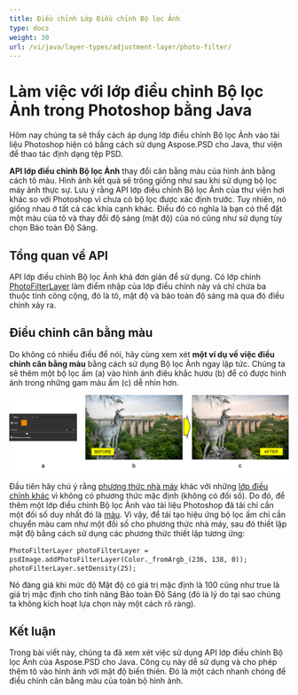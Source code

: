 ```yaml
---
title: Điều chỉnh Lớp Điều chỉnh Bộ lọc Ảnh
type: docs
weight: 30
url: /vi/java/layer-types/adjustment-layer/photo-filter/
---
```


# Làm việc với lớp điều chỉnh Bộ lọc Ảnh trong Photoshop bằng Java

Hôm nay chúng ta sẽ thấy cách áp dụng lớp điều chỉnh Bộ lọc Ảnh vào tài liệu Photoshop hiện có bằng cách sử dụng Aspose.PSD cho Java, thư viện để thao tác định dạng tệp PSD.

**API lớp điều chỉnh Bộ lọc Ảnh** thay đổi cân bằng màu của hình ảnh bằng cách tô màu. Hình ảnh kết quả sẽ trông giống như sau khi sử dụng bộ lọc máy ảnh thực sự. Lưu ý rằng API lớp điều chỉnh Bộ lọc Ảnh của thư viện hơi khác so với Photoshop vì chưa có bộ lọc được xác định trước. Tuy nhiên, nó giống nhau ở tất cả các khía cạnh khác. Điều đó có nghĩa là bạn có thể đặt một màu của tô và thay đổi độ sáng (mật độ) của nó cũng như sử dụng tùy chọn Bảo toàn Độ Sáng.

## Tổng quan về API

API lớp điều chỉnh Bộ lọc Ảnh khá đơn giản để sử dụng. Có lớp chính [PhotoFilterLayer](https://reference.aspose.com/psd/java/com.aspose.psd.fileformats.psd.layers.adjustmentlayers/photofilterlayer) làm điểm nhập của lớp điều chỉnh này và chỉ chứa ba thuộc tính công cộng, đó là tô, mật độ và bảo toàn độ sáng mà qua đó điều chỉnh xảy ra.

## Điều chỉnh cân bằng màu 

Do không có nhiều điều để nói, hãy cùng xem xét **một ví dụ về việc điều chỉnh cân bằng màu** bằng cách sử dụng Bộ lọc Ảnh ngay lập tức. Chúng ta sẽ thêm một bộ lọc ấm (a) vào hình ảnh điêu khắc hươu (b) để có được hình ảnh trong những gam màu ấm (c) dễ nhìn hơn.

![Ví dụ Lớp Điều chỉnh Bộ lọc Ảnh](photo-filter-adjustment-layer-figure-1.png)

Đầu tiên hãy chú ý rằng [phương thức nhà máy](https://reference.aspose.com/psd/java/com.aspose.psd.fileformats.psd/PsdImage#addPhotoFilterLayer-com.aspose.psd.Color-) khác với những [lớp điều chỉnh khác](https://docs.aspose.com/display/psdjava/PSD+Adjustment+Layers) vì không có phương thức mặc định (không có đối số). Do đó, để thêm một lớp điều chỉnh Bộ lọc Ảnh vào tài liệu Photoshop đã tải chỉ cần một đối số duy nhất đó là [màu](https://reference.aspose.com/psd/java/com.aspose.psd/Color). Vì vậy, để tái tạo hiệu ứng bộ lọc ấm chỉ cần chuyển màu cam như một đối số cho phương thức nhà máy, sau đó thiết lập mật độ bằng cách sử dụng các phương thức thiết lập tương ứng:

    PhotoFilterLayer photoFilterLayer = psdImage.addPhotoFilterLayer(Color._fromArgb_(236, 138, 0));
    photoFilterLayer.setDensity(25);

Nó đáng giá khi mức độ Mật độ có giá trị mặc định là 100 cũng như true là giá trị mặc định cho tính năng Bảo toàn Độ Sáng (đó là lý do tại sao chúng ta không kích hoạt lựa chọn này một cách rõ ràng).

## Kết luận

Trong bài viết này, chúng ta đã xem xét việc sử dụng API lớp điều chỉnh Bộ lọc Ảnh của Aspose.PSD cho Java. Công cụ này dễ sử dụng và cho phép thêm tô vào hình ảnh với mật độ biến thiên. Đó là một cách nhanh chóng để điều chỉnh cân bằng màu của toàn bộ hình ảnh.
